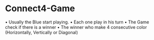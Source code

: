 # Connect4-Game
• Usually the Blue start playing. • Each one play in his turn • The Game check if there is a winner • The winner who make 4 consecutive color (Horizontally, Vertically or Diagonal)
